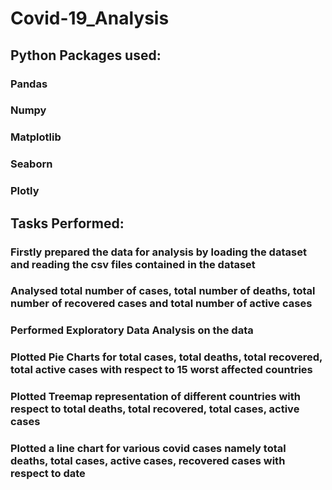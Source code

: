 # Covid-19_Analysis

## Python Packages used:
   ### Pandas 
   ### Numpy
   ### Matplotlib
   ### Seaborn
   ### Plotly 

## Tasks Performed: 
### Firstly prepared the data for analysis by loading the dataset and reading the csv files contained in the dataset
### Analysed total number of cases, total number of deaths, total number of recovered cases and total number of active cases
### Performed Exploratory Data Analysis on the data
### Plotted Pie Charts for total cases, total deaths, total recovered, total active cases with respect to 15 worst affected countries
### Plotted Treemap representation of different countries with respect to total deaths, total recovered, total cases, active cases
### Plotted a line chart for various covid cases namely total deaths, total cases, active cases, recovered cases with respect to date
## 
